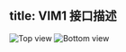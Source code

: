 title: VIM1 接口描述
---

![Top view](/android/images/vim1/vim_interfaces_top.png)
![Bottom view](/android/images/vim1/vim_interfaces_bot.png)
